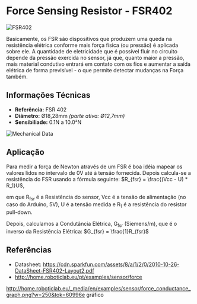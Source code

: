 # Force Sensing Resistor  - FSR402

![FSR402](https://sc01.alicdn.com/kf/HTB1OCy3RpXXXXX7XFXXq6xXFXXXb.jpg_350x350.jpg)

Basicamente, os FSR são dispositivos que produzem uma queda na resistência elétrica conforme mais força física (ou pressão) é aplicada sobre ele. A quantidade de eletricidade que é possível fluir no circuito depende da pressão exercida no sensor, já que, quanto maior a pressão, mais material condutivo entrará em contato com os fios e aumentar a saída elétrica de forma previsível - o que permite detectar mudanças na Força também.

## Informações Técnicas

* **Referência:** FSR 402
* **Diâmetro:** Ø18,28mm *(parte ativa: Ø12,7mm)*
* **Sensibiliade:** 0.1N a 10.0²N

![Mechanical Data](https://encrypted-tbn0.gstatic.com/images?q=tbn:ANd9GcQcmUB4F21NUd-uNBaRx7f7j2NiITUlnPTgyZD--J6Q7uS4tnlN8xErVE07WKdFnc-f_P3Urr0hpJMZt5AymeErtTilnUJHjjo&usqp=CAU&ec=45732301)

## Aplicação

Para medir a força de Newton através de um FSR é boa idéia mapear os valores lidos no intervalo de 0V até à tensão fornecida. Depois calcula-se a resistência do FSR usando a fórmula seguinte: $R_{fsr} = \frac{(Vcc - U) * R_1}U$, 

em que R<sub>fsr</sub> é a Resistência do sensor, Vcc é a tensão de alimentação (no caso do Arduino, 5V), U é a tensão medida e R<sub>1</sub> é a resistência do resistor pull-down.

Depois, calculamos a Condutância Elétrica, G<sub>fsr</sub> (Siemens/m), que é o inverso da Resistência Elétrica:
$G_{fsr} = \frac{1}R_{fsr}$

## Referências
* Datasheet: https://cdn.sparkfun.com/assets/8/a/1/2/0/2010-10-26-DataSheet-FSR402-Layout2.pdf
* http://home.roboticlab.eu/pt/examples/sensor/force


http://home.roboticlab.eu/_media/en/examples/sensor/force_conductance_graph.png?w=250&tok=60996e gráfico



